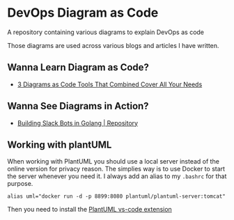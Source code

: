 # DevOps Diagram as Code

A repository containing various diagrams to explain DevOps as code

Those diagrams are used across various blogs and articles I have written.

## Wanna Learn Diagram as Code?

- [3 Diagrams as Code Tools That Combined Cover All Your Needs](https://medium.com/geekculture/3-diagram-as-code-tools-that-combined-cover-all-your-needs-8f40f57d5cd8?sk=52fe49e20d7b3a37123d07b29b102696)

## Wanna See Diagrams in Action?

- [Building Slack Bots in Golang | Repository](https://github.com/xNok/slack-go-demo-socketmode)

## Working with plantUML

When working with PlantUML you should use a local server instead of the online version for privacy reason. The simplies way is to use Docker to start the server whenever you need it. I always add an alias to my `.bashrc` for that purpose.

```
alias uml="docker run -d -p 8899:8080 plantuml/plantuml-server:tomcat"
```

Then you need to install the [PlantUML vs-code extension]()
